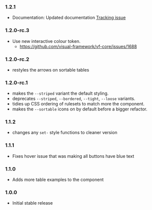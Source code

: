 ### 1.2.1

* Documentation: Updated documentation [Tracking issue](https://github.com/visual-framework/vf-core/issues/2047)

### 1.2.0-rc.3

* Use new interactive colour token.
  * https://github.com/visual-framework/vf-core/issues/1688

### 1.2.0-rc.2

* restyles the arrows on sortable tables

### 1.2.0-rc.1

* makes the `--striped` variant the default styling.
* deprecates `--striped`, `--bordered`, `--tight`, `--loose` variants.
* tidies up CSS ordering of rulesets to match more the component.
* makes the `--sortable` icons on by default before a bigger refactor.

### 1.1.2

* changes any `set-` style functions to cleaner version

### 1.1.1

* Fixes hover issue that was making all buttons have blue text

### 1.1.0

* Adds more table examples to the component

### 1.0.0

* Initial stable release
